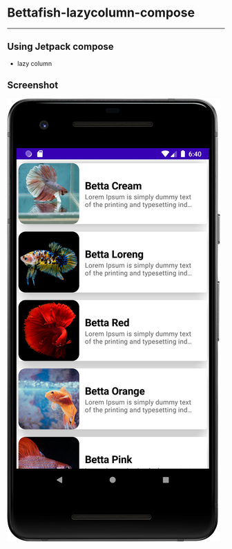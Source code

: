 # Bettafish-lazycolumn-compose
------------------------------

## Using Jetpack compose
- lazy column

## Screenshot
![screenshot](screenshot1.png)
